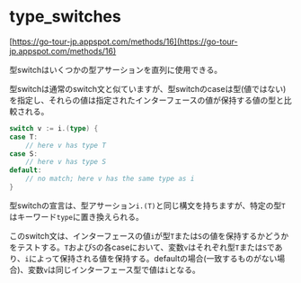 # type_switches

[https://go-tour-jp.appspot.com/methods/16](https://go-tour-jp.appspot.com/methods/16)

型switchはいくつかの型アサーションを直列に使用できる。

型switchは通常のswitch文と似ていますが、型switchのcaseは型(値ではない)を指定し、それらの値は指定されたインターフェースの値が保持する値の型と比較される。

```go
switch v := i.(type) {
case T:
    // here v has type T
case S:
    // here v has type S
default:
    // no match; here v has the same type as i
}
```

型switchの宣言は、型アサーション`i.(T)`と同じ構文を持ちますが、特定の型`T`はキーワード`type`に置き換えられる。

このswitch文は、インターフェースの値`i`が型`T`または`S`の値を保持するかどうかをテストする。`T`および`S`の各caseにおいて、変数`v`はそれぞれ型`T`または`S`であり、`i`によって保持される値を保持する。defaultの場合(一致するものがない場合)、変数`v`は同じインターフェース型で値は`i`となる。

